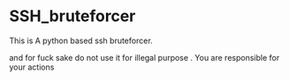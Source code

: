 # SSH_bruteforcer
This is A python based ssh bruteforcer. 


and for fuck sake do not use it for illegal purpose . You are responsible for your actions
